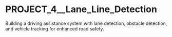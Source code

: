 # PROJECT_4__Lane_Line_Detection
Building a driving assistance system with lane detection, obstacle detection, and vehicle tracking for enhanced road safety.
